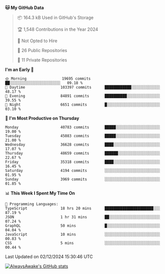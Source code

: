 <!--START_SECTION:waka-->
**🐱 My GitHub Data** 

> 📦 164.3 kB Used in GitHub's Storage 
 > 
> 🏆 1,548 Contributions in the Year 2024
 > 
> 🚫 Not Opted to Hire
 > 
> 📜 26 Public Repositories 
 > 
> 🔑 11 Private Repositories 
 > 
**I'm an Early 🐤** 

```text
🌞 Morning                19695 commits       ██░░░░░░░░░░░░░░░░░░░░░░░   09.18 % 
🌆 Daytime                103397 commits      ████████████░░░░░░░░░░░░░   48.17 % 
🌃 Evening                84891 commits       ██████████░░░░░░░░░░░░░░░   39.55 % 
🌙 Night                  6651 commits        █░░░░░░░░░░░░░░░░░░░░░░░░   03.10 % 
```
📅 **I'm Most Productive on Thursday** 

```text
Monday                   40783 commits       █████░░░░░░░░░░░░░░░░░░░░   19.00 % 
Tuesday                  45083 commits       █████░░░░░░░░░░░░░░░░░░░░   21.00 % 
Wednesday                36628 commits       ████░░░░░░░░░░░░░░░░░░░░░   17.07 % 
Thursday                 48659 commits       ██████░░░░░░░░░░░░░░░░░░░   22.67 % 
Friday                   35318 commits       ████░░░░░░░░░░░░░░░░░░░░░   16.45 % 
Saturday                 4194 commits        ░░░░░░░░░░░░░░░░░░░░░░░░░   01.95 % 
Sunday                   3969 commits        ░░░░░░░░░░░░░░░░░░░░░░░░░   01.85 % 
```


📊 **This Week I Spent My Time On** 

```text
💬 Programming Languages: 
TypeScript               18 hrs 20 mins      ██████████████████████░░░   87.19 % 
JSON                     1 hr 31 mins        ██░░░░░░░░░░░░░░░░░░░░░░░   07.24 % 
GraphQL                  50 mins             █░░░░░░░░░░░░░░░░░░░░░░░░   04.04 % 
JavaScript               10 mins             ░░░░░░░░░░░░░░░░░░░░░░░░░   00.83 % 
CSS                      5 mins              ░░░░░░░░░░░░░░░░░░░░░░░░░   00.44 % 
```


 Last Updated on 02/12/2024 15:30:46 UTC
<!--END_SECTION:waka-->

[![AlwaysAwake's GitHub stats](https://github-readme-stats.vercel.app/api?username=AlwaysAwake&show_icons=true&theme=github_dark&count_private=true)](https://github.com/AlwaysAwake/AlwaysAwake)
